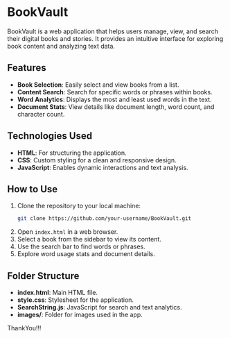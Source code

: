 # BookVault

BookVault is a web application that helps users manage, view, and search their digital books and stories. It provides an intuitive interface for exploring book content and analyzing text data.

## Features
- **Book Selection**: Easily select and view books from a list.
- **Content Search**: Search for specific words or phrases within books.
- **Word Analytics**: Displays the most and least used words in the text.
- **Document Stats**: View details like document length, word count, and character count.

## Technologies Used
- **HTML**: For structuring the application.
- **CSS**: Custom styling for a clean and responsive design.
- **JavaScript**: Enables dynamic interactions and text analysis.

## How to Use
1. Clone the repository to your local machine:
   ```bash
   git clone https://github.com/your-username/BookVault.git
   ```
2. Open `index.html` in a web browser.
3. Select a book from the sidebar to view its content.
4. Use the search bar to find words or phrases.
5. Explore word usage stats and document details.

## Folder Structure
- **index.html**: Main HTML file.
- **style.css**: Stylesheet for the application.
- **SearchString.js**: JavaScript for search and text analytics.
- **images/**: Folder for images used in the app.


ThankYou!!!
